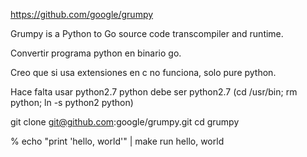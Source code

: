 https://github.com/google/grumpy

Grumpy is a Python to Go source code transcompiler and runtime.

Convertir programa python en binario go.

Creo que si usa extensiones en c no funciona, solo pure python.


Hace falta usar python2.7
python debe ser python2.7 (cd /usr/bin; rm python; ln -s python2 python)

git clone git@github.com:google/grumpy.git
cd grumpy

% echo "print 'hello, world'" | make run
hello, world


